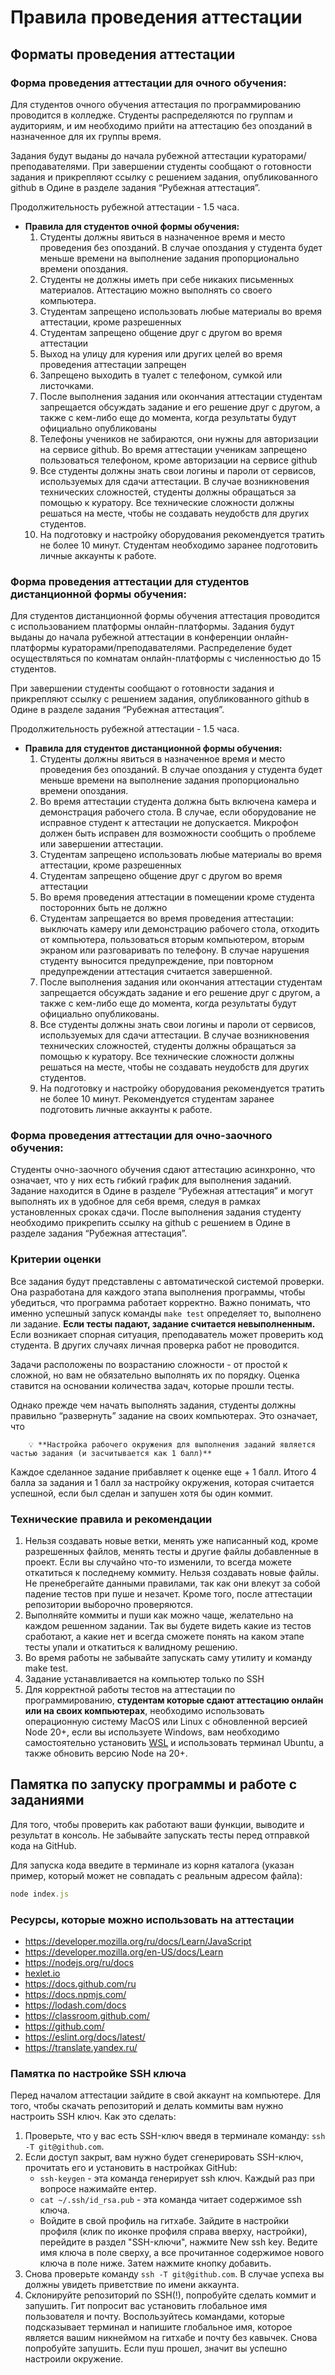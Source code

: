 # Правила проведения аттестации

## Форматы проведения аттестации

### Форма проведения аттестации для очного обучения:

Для студентов очного обучения аттестация по программированию проводится в колледже. Студенты распределяются по группам и аудиториям, и им необходимо прийти на аттестацию без опозданий в назначенное для их группы время. 

Задания будут выданы до начала рубежной аттестации кураторами/преподавателями. При завершении студенты сообщают о готовности задания и прикрепляют ссылку с решением задания, опубликованного github в Одине в разделе задания “Рубежная аттестация”.

Продолжительность рубежной аттестации - 1.5 часа.

- **Правила для студентов очной формы обучения:**
    1. Студенты должны явиться в назначенное время и место проведения без опозданий. В случае опоздания у студента будет меньше времени на выполнение задания пропорционально времени опоздания. 
    2. Студенты не должны иметь при себе никаких письменных материалов. Аттестацию можно выполнять со своего компьютера.
    3. Студентам запрещено использовать любые материалы во время аттестации, кроме разрешенных
    4. Студентам запрещено общение друг с другом во время аттестации
    5. Выход на улицу для курения или других целей во время проведения аттестации запрещен
    6. Запрещено выходить в туалет с телефоном, сумкой или листочками.
    7. После выполнения задания или окончания аттестации студентам запрещается обсуждать задание и его решение друг с другом, а также с кем-либо еще до момента, когда результаты будут официально опубликованы
    8. Телефоны учеников не забираются, они нужны для авторизации на сервисе github. Во время аттестации ученикам запрещено пользоваться телефоном, кроме авторизации на сервисе github 
    9. Все студенты должны знать свои логины и пароли от сервисов, используемых для сдачи аттестации. В случае возникновения технических сложностей, студенты должны обращаться за помощью к куратору. Все технические сложности должны решаться на месте, чтобы не создавать неудобств для других студентов.
    10. На подготовку и настройку оборудования рекомендуется тратить не более 10 минут. Студентам необходимо заранее подготовить личные аккаунты к работе.

### Форма проведения аттестации для студентов дистанционной формы обучения:

Для студентов дистанционной формы обучения аттестация проводится с использованием платформы онлайн-платформы. Задания будут выданы до начала рубежной аттестации в конференции онлайн-платформы кураторами/преподавателями. Распределение будет осуществляться по комнатам онлайн-платформы с численностью до 15 студентов.

При завершении студенты сообщают о готовности задания и прикрепляют ссылку с решением задания, опубликованного github в Одине в разделе задания “Рубежная аттестация”.   

Продолжительность рубежной аттестации - 1.5 часа.

- **Правила для студентов дистанционной формы обучения:**
    1. Студенты должны явиться в назначенное время и место проведения без опозданий. В случае опоздания у студента будет меньше времени на выполнение задания пропорционально времени опоздания. 
    2. Во время аттестации студента должна быть включена камера и демонстрация рабочего стола. В случае, если оборудование не исправное студент к аттестации не допускается. Микрофон должен быть исправен для возможности сообщить о проблеме или завершении аттестации.
    3. Студентам запрещено использовать любые материалы во время аттестации, кроме разрешенных
    4. Студентам запрещено общение друг с другом во время аттестации
    5. Во время проведения аттестации в помещении кроме студента посторонних быть не должно
    6. Студентам запрещается во время проведения аттестации: выключать камеру или демонстрацию рабочего стола, отходить от компьютера, пользоваться вторым компьютером, вторым экраном или разговаривать по телефону. В случае нарушения студенту выносится предупреждение, при повторном предупреждении аттестация считается завершенной. 
    7. После выполнения задания или окончания аттестации студентам запрещается обсуждать задание и его решение друг с другом, а также с кем-либо еще до момента, когда результаты будут официально опубликованы. 
    8. Все студенты должны знать свои логины и пароли от сервисов, используемых для сдачи аттестации. В случае возникновения технических сложностей, студенты должны обращаться за помощью к куратору. Все технические сложности должны решаться на месте, чтобы не создавать неудобств для других студентов.
    9. На подготовку и настройку оборудования рекомендуется тратить не более 10 минут. Рекомендуется студентам заранее подготовить личные аккаунты к работе.

### Форма проведения аттестации для очно-заочного обучения:

Студенты очно-заочного обучения сдают аттестацию асинхронно, что означает, что у них есть гибкий график для выполнения заданий. Задание находится в Одине в разделе “Рубежная аттестация” и могут выполнять их в удобное для себя время, следуя в рамках установленных сроках сдачи. После выполнения задания студенту необходимо прикрепить ссылку на github с решением в Одине в разделе задания “Рубежная аттестация”.   

### Критерии оценки

Все задания будут представлены с автоматической системой проверки. Она разработана для каждого этапа выполнения программы, чтобы убедиться, что программа работает корректно. Важно понимать, что именно успешный запуск команды `make test` определяет то, выполнено ли задание. **Если тесты падают, задание считается невыполненным.** Если возникает спорная ситуация, преподаватель может проверить код студента. В других случаях личная проверка работ не проводится. 

Задачи расположены по возрастанию сложности - от простой к сложной, но вам не обязательно выполнять их по порядку. Оценка ставится на основании количества задач, которые прошли тесты. 

Однако прежде чем начать выполнять задания, студенты должны правильно “развернуть” задание на своих компьютерах. Это означает, что

```
    💡 **Настройка рабочего окружения для выполнения заданий является частью задания (и засчитывается как 1 балл)**
```

Каждое сделанное задание прибавляет к оценке еще + 1 балл. Итого 4 балла за задания и 1 балл за настройку окружения, которая считается успешной, если был сделан и запушен хотя бы один коммит.

### Технические правила и рекомендации

1. Нельзя создавать новые ветки, менять уже написанный код, кроме разрешенных файлов, менять тесты и другие файлы добавленные в проект. Если вы случайно что-то изменили, то всегда можете откатиться к последнему коммиту. Нельзя создавать новые файлы. Не пренебрегайте данными правилами, так как они влекут за собой падение тестов при пуше и незачет. Кроме того, после аттестации репозитории выборочно проверяются.
2. Выполняйте коммиты и пуши как можно чаще, желательно на каждом решенном задании. Так вы будете видеть какие из тестов сработают, а какие нет и всегда сможете понять на каком этапе тесты упали и откатиться к валидному решению.
3. Во время работы не забывайте запускать саму утилиту и команду make test.
4. Задание устанавливается на компьютер только по SSH  
5. Для корректной работы тестов на аттестации по программированию, **студентам которые сдают аттестацию онлайн или на своих компьютерах**, необходимо использовать операционную систему MacOS или Linux с обновленной версией Node 20+, если вы используете Windows, вам необходимо самостоятельно установить [WSL](https://learn.microsoft.com/ru-ru/windows/wsl/install) и использовать терминал Ubuntu, а также обновить версию Node на 20+.

## Памятка по запуску программы и работе с заданиями

Для того, чтобы проверить как работают ваши функции, выводите и результат в консоль. Не забывайте запускать тесты перед отправкой кода на GitHub.

Для запуска кода введите в терминале из корня каталога (указан пример, который может не совпадать с реальным адресом файла):

```jsx
node index.js
```

### Ресурсы, которые можно использовать на аттестации

- https://developer.mozilla.org/ru/docs/Learn/JavaScript
- https://developer.mozilla.org/en-US/docs/Learn
- https://nodejs.org/ru/docs
- [hexlet.io](http://hexlet.io/)
- https://docs.github.com/ru
- https://docs.npmjs.com/
- https://lodash.com/docs
- https://classroom.github.com/
- https://github.com/
- https://eslint.org/docs/latest/
- https://translate.yandex.ru/

### Памятка по **настройке SSH ключа**

Перед началом аттестации зайдите в свой аккаунт на компьютере. Для того, чтобы скачать репозиторий и делать коммиты вам нужно настроить SSH ключ. Как это сделать:

1. Проверьте, что у вас есть SSH-ключ введя в терминале команду: `ssh -T git@github.com`.
2. Если доступ закрыт, вам нужно будет сгенерировать SSH-ключ, прочитать его и установить в настройках GitHub:
    - `ssh-keygen` - эта команда генерирует ssh ключ. Каждый раз при вопросе нажимайте ентер.
    - `cat ~/.ssh/id_rsa.pub` - эта команда читает содержимое ssh ключа.
    - Войдите в свой профиль на гитхабе. Зайдите в настройки профиля (клик по иконке профиля справа вверху, настройки), перейдите в раздел "SSH-ключи", нажмите New ssh key. Ведите имя ключа в поле сверху, а все прочитанное содержимое нового ключа в поле ниже. Затем нажмите кнопку добавить.
3. Снова проверьте команду `ssh -T git@github.com`. В случае успеха вы должны увидеть приветствие по имени аккаунта.
4. Склонируйте репозиторий по SSH(!), попробуйте сделать коммит и запушить. Гит попросит вас установить глобальное имя пользователя и почту. Воспользуйтесь командами, которые подсказывает терминал и напишите глобальное имя, которое является вашим никнеймом на гитхабе и почту без кавычек. Снова попробуйте запушить. Если пуш прошел, значит вы успешно настроили окружение.
